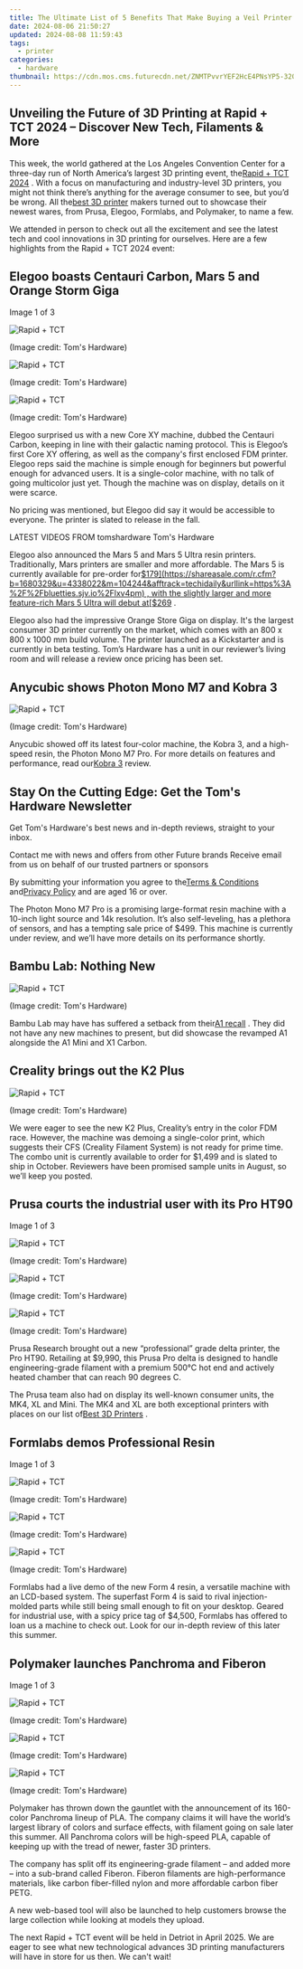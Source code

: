 ```yaml
---
title: The Ultimate List of 5 Benefits That Make Buying a Veil Printer Irresistible This Black Friday
date: 2024-08-06 21:50:27
updated: 2024-08-08 11:59:43
tags:
  - printer
categories:
  - hardware
thumbnail: https://cdn.mos.cms.futurecdn.net/ZNMTPvvrYEF2HcE4PNsYP5-320-80.jpg
---
```


## Unveiling the Future of 3D Printing at Rapid + TCT 2024 – Discover New Tech, Filaments & More

This week, the world gathered at the Los Angeles Convention Center for a three-day run of North America’s largest 3D printing event, the[Rapid + TCT 2024](https://www.rapid3devent.com/) . With a focus on manufacturing and industry-level 3D printers, you might not think there’s anything for the average consumer to see, but you’d be wrong. All the[best 3D printer](https://www.tomshardware.com/best-picks/best-3d-printers) makers turned out to showcase their newest wares, from Prusa, Elegoo, Formlabs, and Polymaker, to name a few.

 We attended in person to check out all the excitement and see the latest tech and cool innovations in 3D printing for ourselves. Here are a few highlights from the Rapid + TCT 2024 event:

## Elegoo boasts Centauri Carbon, Mars 5 and Orange Storm Giga

 Image 1 of 3

![Rapid + TCT](https://vanilla.futurecdn.net/cyclingnews/media/img/missing-image.svg)

 (Image credit: Tom's Hardware)

![Rapid + TCT](https://vanilla.futurecdn.net/cyclingnews/media/img/missing-image.svg)

 (Image credit: Tom's Hardware)

![Rapid + TCT](https://vanilla.futurecdn.net/cyclingnews/media/img/missing-image.svg)

 (Image credit: Tom's Hardware)

 Elegoo surprised us with a new Core XY machine, dubbed the Centauri Carbon, keeping in line with their galactic naming protocol. This is Elegoo’s first Core XY offering, as well as the company's first enclosed FDM printer. Elegoo reps said the machine is simple enough for beginners but powerful enough for advanced users. It is a single-color machine, with no talk of going multicolor just yet. Though the machine was on display, details on it were scarce.

 No pricing was mentioned, but Elegoo did say it would be accessible to everyone. The printer is slated to release in the fall.

 LATEST VIDEOS FROM tomshardware Tom's Hardware

 Elegoo also announced the Mars 5 and Mars 5 Ultra resin printers. Traditionally, Mars printers are smaller and more affordable. The Mars 5 is currently available for pre-order for[$179](https://shareasale.com/r.cfm?b=1680329&u=4338022&m=104244&afftrack=techidaily&urllink=https%3A%2F%2Fbluetties.sjv.io%2Flxv4pm) , with the slightly larger and more feature-rich Mars 5 Ultra will debut at[$269](https://shareasale.com/r.cfm?b=1680329&u=4338022&m=104244&afftrack=techidaily&urllink=https%3A%2F%2Fwestkiss.pxf.io%2Fdaqnaq) .

 Elegoo also had the impressive Orange Store Giga on display. It's the largest consumer 3D printer currently on the market, which comes with an 800 x 800 x 1000 mm build volume. The printer launched as a Kickstarter and is currently in beta testing. Tom’s Hardware has a unit in our reviewer’s living room and will release a review once pricing has been set.

## Anycubic shows Photon Mono M7 and Kobra 3

![Rapid + TCT](https://cdn.mos.cms.futurecdn.net/GZbfPmGcPxYsBegbXPaAef-320-80.jpg)

 (Image credit: Tom's Hardware)

 Anycubic showed off its latest four-color machine, the Kobra 3, and a high-speed resin, the Photon Mono M7 Pro. For more details on features and performance, read our[Kobra 3](https://www.tomshardware.com/3d-printing/anycubic-kobra-3-review) review.

## Stay On the Cutting Edge: Get the Tom's Hardware Newsletter

 Get Tom's Hardware's best news and in-depth reviews, straight to your inbox.

 Contact me with news and offers from other Future brands  Receive email from us on behalf of our trusted partners or sponsors

 By submitting your information you agree to the[Terms & Conditions](https://futureplc.com/terms-conditions/) and[Privacy Policy](https://futureplc.com/privacy-policy/) and are aged 16 or over.

 The Photon Mono M7 Pro is a promising large-format resin machine with a 10-inch light source and 14k resolution. It’s also self-leveling, has a plethora of sensors, and has a tempting sale price of $499\. This machine is currently under review, and we’ll have more details on its performance shortly.

## Bambu Lab: Nothing New

![Rapid + TCT](https://cdn.mos.cms.futurecdn.net/hgtGFEzAu9a8CMtvExhcLF-320-80.jpg)

 (Image credit: Tom's Hardware)

 Bambu Lab may have has suffered a setback from their[A1 recall](https://www.tomshardware.com/3d-printing/bambu-lab-a1-recall-company-asks-owners-to-turn-off-their-3d-printers-as-micro-center-pulls-product-from-shelves) . They did not have any new machines to present, but did showcase the revamped A1 alongside the A1 Mini and X1 Carbon.

## Creality brings out the K2 Plus

![Rapid + TCT](https://cdn.mos.cms.futurecdn.net/p374ZNnLKuMUM4Qb6WUqTk-320-80.jpg)

 (Image credit: Tom's Hardware)

 We were eager to see the new K2 Plus, Creality’s entry in the color FDM race. However, the machine was demoing a single-color print, which suggests their CFS (Creality Filament System) is not ready for prime time. The combo unit is currently available to order for $1,499 and is slated to ship in October. Reviewers have been promised sample units in August, so we’ll keep you posted.

## Prusa courts the industrial user with its Pro HT90

 Image 1 of 3

![Rapid + TCT](https://vanilla.futurecdn.net/cyclingnews/media/img/missing-image.svg)

 (Image credit: Tom's Hardware)

![Rapid + TCT](https://vanilla.futurecdn.net/cyclingnews/media/img/missing-image.svg)

 (Image credit: Tom's Hardware)

![Rapid + TCT](https://vanilla.futurecdn.net/cyclingnews/media/img/missing-image.svg)

 (Image credit: Tom's Hardware)

 Prusa Research brought out a new “professional” grade delta printer, the Pro HT90\. Retailing at $9,990, this Prusa Pro delta is designed to handle engineering-grade filament with a premium 500°C hot end and actively heated chamber that can reach 90 degrees C.

 The Prusa team also had on display its well-known consumer units, the MK4, XL and Mini. The MK4 and XL are both exceptional printers with places on our list of[Best 3D Printers](https://www.tomshardware.com/best-picks/best-3d-printers#section-fastest-3d-printer) .

## Formlabs demos Professional Resin

 Image 1 of 3

![Rapid + TCT](https://vanilla.futurecdn.net/cyclingnews/media/img/missing-image.svg)

 (Image credit: Tom's Hardware)

![Rapid + TCT](https://vanilla.futurecdn.net/cyclingnews/media/img/missing-image.svg)

 (Image credit: Tom's Hardware)

![Rapid + TCT](https://vanilla.futurecdn.net/cyclingnews/media/img/missing-image.svg)

 (Image credit: Tom's Hardware)

 Formlabs had a live demo of the new Form 4 resin, a versatile machine with an LCD-based system. The superfast Form 4 is said to rival injection-molded parts while still being small enough to fit on your desktop. Geared for industrial use, with a spicy price tag of $4,500, Formlabs has offered to loan us a machine to check out. Look for our in-depth review of this later this summer.

## Polymaker launches Panchroma and Fiberon

 Image 1 of 3

![Rapid + TCT](https://vanilla.futurecdn.net/cyclingnews/media/img/missing-image.svg)

 (Image credit: Tom's Hardware)

![Rapid + TCT](https://vanilla.futurecdn.net/cyclingnews/media/img/missing-image.svg)

 (Image credit: Tom's Hardware)

![Rapid + TCT](https://vanilla.futurecdn.net/cyclingnews/media/img/missing-image.svg)

 (Image credit: Tom's Hardware)

 Polymaker has thrown down the gauntlet with the announcement of its 160-color Panchroma lineup of PLA. The company claims it will have the world’s largest library of colors and surface effects, with filament going on sale later this summer. All Panchroma colors will be high-speed PLA, capable of keeping up with the tread of newer, faster 3D printers.

 The company has split off its engineering-grade filament – and added more – into a sub-brand called Fiberon. Fiberon filaments are high-performance materials, like carbon fiber-filled nylon and more affordable carbon fiber PETG.

 A new web-based tool will also be launched to help customers browse the large collection while looking at models they upload.

 The next Rapid + TCT event will be held in Detriot in April 2025\. We are eager to see what new technological advances 3D printing manufacturers will have in store for us then. We can't wait!

<ins class="adsbygoogle"
     style="display:block"
     data-ad-format="autorelaxed"
     data-ad-client="ca-pub-7571918770474297"
     data-ad-slot="1223367746"></ins>



<ins class="adsbygoogle"
     style="display:block"
     data-ad-client="ca-pub-7571918770474297"
     data-ad-slot="8358498916"
     data-ad-format="auto"
     data-full-width-responsive="true"></ins>
